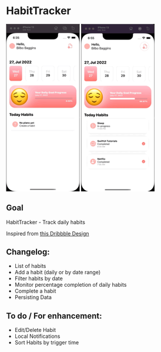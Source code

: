 # HabitTracker
<img src="../../assets/habit_tracker.gif" width="200" />

<img src="../../assets/habit_tracker_2.gif" width="200" />

## Goal

HabitTracker - Track daily habits

Inspired from [this Dribbble Design](https://dribbble.com/shots/17349871-Habit-Tracker-App-Design)

## Changelog:
* List of habits
* Add a habit (daily or by date range)
* Filter habits by date
* Monitor percentage completion of daily habits
* Complete a habit
* Persisting Data

## To do / For enhancement: 
- Edit/Delete Habit
- Local Notifications
- Sort Habits by trigger time